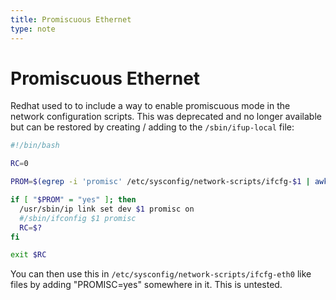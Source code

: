 ```yaml
---
title: Promiscuous Ethernet
type: note
---
```


# Promiscuous Ethernet

Redhat used to to include a way to enable promiscuous mode in the network
configuration scripts. This was deprecated and no longer available but can be
restored by creating / adding to the `/sbin/ifup-local` file:

```sh
#!/bin/bash

RC=0

PROM=$(egrep -i 'promisc' /etc/sysconfig/network-scripts/ifcfg-$1 | awk -F"=" '{ print $2 }')

if [ "$PROM" = "yes" ]; then
  /usr/sbin/ip link set dev $1 promisc on
  #/sbin/ifconfig $1 promisc
  RC=$?
fi

exit $RC
```

You can then use this in `/etc/sysconfig/network-scripts/ifcfg-eth0` like files
by adding "PROMISC=yes" somewhere in it. This is untested.

